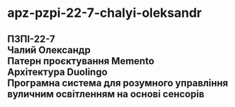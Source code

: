 # apz-pzpi-22-7-chalyi-oleksandr  
ПЗПІ-22-7  
Чалий Олександр  
Патерн проєктування Memento  
Архітектура Duolingo  
Програмна система для розумного управління вуличним освітленням на основі сенсорів  
---